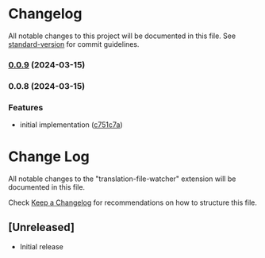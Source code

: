 # Changelog

All notable changes to this project will be documented in this file. See [standard-version](https://github.com/conventional-changelog/standard-version) for commit guidelines.

### [0.0.9](https://dev.azure.com///compare/v0.0.8...v0.0.9) (2024-03-15)

### 0.0.8 (2024-03-15)


### Features

* initial implementation ([c751c7a](https://dev.azure.com///commit/c751c7a9e9861018a020a47cc51f523886e756c9))

# Change Log

All notable changes to the "translation-file-watcher" extension will be documented in this file.

Check [Keep a Changelog](http://keepachangelog.com/) for recommendations on how to structure this file.

## [Unreleased]

- Initial release